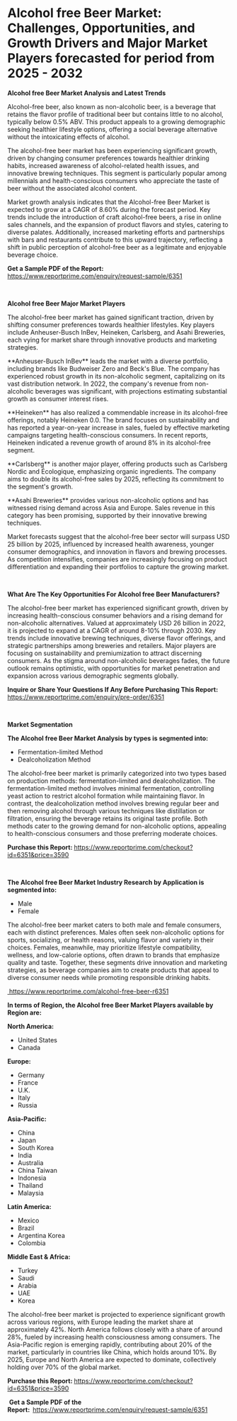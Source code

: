 <p><h1>Alcohol free Beer Market: Challenges, Opportunities, and Growth Drivers and Major Market Players forecasted for period from 2025 - 2032</h1></p><p><strong>Alcohol free Beer Market Analysis and Latest Trends</strong></p>
<p><p>Alcohol-free beer, also known as non-alcoholic beer, is a beverage that retains the flavor profile of traditional beer but contains little to no alcohol, typically below 0.5% ABV. This product appeals to a growing demographic seeking healthier lifestyle options, offering a social beverage alternative without the intoxicating effects of alcohol.</p><p>The alcohol-free beer market has been experiencing significant growth, driven by changing consumer preferences towards healthier drinking habits, increased awareness of alcohol-related health issues, and innovative brewing techniques. This segment is particularly popular among millennials and health-conscious consumers who appreciate the taste of beer without the associated alcohol content.</p><p>Market growth analysis indicates that the Alcohol-free Beer Market is expected to grow at a CAGR of 8.60% during the forecast period. Key trends include the introduction of craft alcohol-free beers, a rise in online sales channels, and the expansion of product flavors and styles, catering to diverse palates. Additionally, increased marketing efforts and partnerships with bars and restaurants contribute to this upward trajectory, reflecting a shift in public perception of alcohol-free beer as a legitimate and enjoyable beverage choice.</p></p>
<p><strong>Get a Sample PDF of the Report:&nbsp;</strong> <a href="https://www.reportprime.com/enquiry/request-sample/6351?utm_campaign=4559&utm_medium=2&utm_source=Github&utm_content=ia&utm_term=15052025&utm_id=alcohol-free-beer">https://www.reportprime.com/enquiry/request-sample/6351</a></p>
<p>&nbsp;</p>
<p><strong>Alcohol free Beer Major Market Players</strong></p>
<p><p>The alcohol-free beer market has gained significant traction, driven by shifting consumer preferences towards healthier lifestyles. Key players include Anheuser-Busch InBev, Heineken, Carlsberg, and Asahi Breweries, each vying for market share through innovative products and marketing strategies.</p><p>**Anheuser-Busch InBev** leads the market with a diverse portfolio, including brands like Budweiser Zero and Beck's Blue. The company has experienced robust growth in its non-alcoholic segment, capitalizing on its vast distribution network. In 2022, the company's revenue from non-alcoholic beverages was significant, with projections estimating substantial growth as consumer interest rises.</p><p>**Heineken** has also realized a commendable increase in its alcohol-free offerings, notably Heineken 0.0. The brand focuses on sustainability and has reported a year-on-year increase in sales, fueled by effective marketing campaigns targeting health-conscious consumers. In recent reports, Heineken indicated a revenue growth of around 8% in its alcohol-free segment.</p><p>**Carlsberg** is another major player, offering products such as Carlsberg Nordic and Écologique, emphasizing organic ingredients. The company aims to double its alcohol-free sales by 2025, reflecting its commitment to the segment's growth.</p><p>**Asahi Breweries** provides various non-alcoholic options and has witnessed rising demand across Asia and Europe. Sales revenue in this category has been promising, supported by their innovative brewing techniques.</p><p>Market forecasts suggest that the alcohol-free beer sector will surpass USD 25 billion by 2025, influenced by increased health awareness, younger consumer demographics, and innovation in flavors and brewing processes. As competition intensifies, companies are increasingly focusing on product differentiation and expanding their portfolios to capture the growing market.</p></p>
<p>&nbsp;</p>
<p><strong>What Are The Key Opportunities For Alcohol free Beer Manufacturers?</strong></p>
<p><p>The alcohol-free beer market has experienced significant growth, driven by increasing health-conscious consumer behaviors and a rising demand for non-alcoholic alternatives. Valued at approximately USD 26 billion in 2022, it is projected to expand at a CAGR of around 8-10% through 2030. Key trends include innovative brewing techniques, diverse flavor offerings, and strategic partnerships among breweries and retailers. Major players are focusing on sustainability and premiumization to attract discerning consumers. As the stigma around non-alcoholic beverages fades, the future outlook remains optimistic, with opportunities for market penetration and expansion across various demographic segments globally.</p></p>
<p><strong>Inquire or Share Your Questions If Any Before Purchasing This Report:</strong> <a href="https://www.reportprime.com/enquiry/pre-order/6351?utm_campaign=4559&utm_medium=2&utm_source=Github&utm_content=ia&utm_term=15052025&utm_id=alcohol-free-beer">https://www.reportprime.com/enquiry/pre-order/6351</a></p>
<p>&nbsp;</p>
<p><strong>Market Segmentation</strong></p>
<p><strong>The Alcohol free Beer Market Analysis by types is segmented into:</strong></p>
<p><ul><li>Fermentation-limited Method</li><li>Dealcoholization Method</li></ul></p>
<p><p>The alcohol-free beer market is primarily categorized into two types based on production methods: fermentation-limited and dealcoholization. The fermentation-limited method involves minimal fermentation, controlling yeast action to restrict alcohol formation while maintaining flavor. In contrast, the dealcoholization method involves brewing regular beer and then removing alcohol through various techniques like distillation or filtration, ensuring the beverage retains its original taste profile. Both methods cater to the growing demand for non-alcoholic options, appealing to health-conscious consumers and those preferring moderate choices.</p></p>
<p><strong>Purchase this Report:&nbsp;</strong><a href="https://www.reportprime.com/checkout?id=6351&price=3590&utm_campaign=4559&utm_medium=2&utm_source=Github&utm_content=ia&utm_term=15052025&utm_id=alcohol-free-beer">https://www.reportprime.com/checkout?id=6351&price=3590</a></p>
<p>&nbsp;</p>
<p><strong>The Alcohol free Beer Market Industry Research by Application is segmented into:</strong></p>
<p><ul><li>Male</li><li>Female</li></ul></p>
<p><p>The alcohol-free beer market caters to both male and female consumers, each with distinct preferences. Males often seek non-alcoholic options for sports, socializing, or health reasons, valuing flavor and variety in their choices. Females, meanwhile, may prioritize lifestyle compatibility, wellness, and low-calorie options, often drawn to brands that emphasize quality and taste. Together, these segments drive innovation and marketing strategies, as beverage companies aim to create products that appeal to diverse consumer needs while promoting responsible drinking habits.</p></p>
<p><a href="https://www.reportprime.com/alcohol-free-beer-r6351?utm_campaign=4559&utm_medium=2&utm_source=Github&utm_content=ia&utm_term=15052025&utm_id=alcohol-free-beer">&nbsp;https://www.reportprime.com/alcohol-free-beer-r6351</a></p>
<p><strong>In terms of Region, the Alcohol free Beer Market Players available by Region are:</strong></p>
<p>
    <p> <strong> North America: </strong>
        <ul>
            <li>United States</li>
            <li>Canada</li>
        </ul>
        </p> 
    <p> <strong> Europe: </strong>
        <ul>
            <li>Germany</li>
            <li>France</li>
            <li>U.K.</li>
            <li>Italy</li>
            <li>Russia</li>
        </ul>
        </p> 
    <p> <strong> Asia-Pacific: </strong>
        <ul>
            <li>China</li>
            <li>Japan</li>
            <li>South Korea</li>
            <li>India</li>
            <li>Australia</li>
            <li>China Taiwan</li>
            <li>Indonesia</li>
            <li>Thailand</li>
            <li>Malaysia</li>
        </ul>
        </p> 
    <p> <strong> Latin America: </strong>
        <ul>
            <li>Mexico</li>
            <li>Brazil</li>
            <li>Argentina Korea</li>
            <li>Colombia</li>
        </ul>
        </p> 
    <p> <strong> Middle East & Africa: </strong>
        <ul>
            <li>Turkey</li>
            <li>Saudi</li>
            <li>Arabia</li>
            <li>UAE</li>
            <li>Korea</li>
        </ul>
    </p>
    </p>
<p><p>The alcohol-free beer market is projected to experience significant growth across various regions, with Europe leading the market share at approximately 42%. North America follows closely with a share of around 28%, fueled by increasing health consciousness among consumers. The Asia-Pacific region is emerging rapidly, contributing about 20% of the market, particularly in countries like China, which holds around 10%. By 2025, Europe and North America are expected to dominate, collectively holding over 70% of the global market.</p></p>
<p><strong>Purchase this Report: </strong><a href="https://www.reportprime.com/checkout?id=6351&price=3590&utm_campaign=4559&utm_medium=2&utm_source=Github&utm_content=ia&utm_term=15052025&utm_id=alcohol-free-beer">https://www.reportprime.com/checkout?id=6351&price=3590</a></p>
<p>&nbsp;<strong>Get a Sample PDF of the Report:&nbsp;&nbsp;</strong><a href="https://www.reportprime.com/enquiry/request-sample/6351?utm_campaign=4559&utm_medium=2&utm_source=Github&utm_content=ia&utm_term=15052025&utm_id=alcohol-free-beer">https://www.reportprime.com/enquiry/request-sample/6351</a></p>
<p><strong></strong></p>
<p><p></p><p></p><p></p></p>